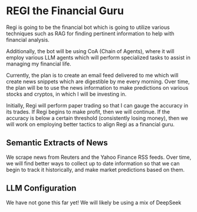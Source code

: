 # REGI the Financial Guru

Regi is going to be the financial bot which is going to utilize various techniques such as RAG for finding pertinent information to help with financial analysis. 

Additionally, the bot will be using CoA (Chain of Agents), where it will employ various LLM agents which will perform specialized tasks to assist in managing my financial life. 

Currently, the plan is to create an email feed delivered to me which will create news snippets which are digestible by me every morning. 
Over time, the plan will be to use the news information to make predictions on various stocks and cryptos, in which I will be investing in. 

Initially, Regi will perform paper trading so that I can gauge the accuracy in its trades. If Regi begins to make profit, then we will continue. 
If the accuracy is below a certain threshold (consistently losing money), then we will work on employing better tactics to align Regi as a financial guru. 

## Semantic Extracts of News

We scrape news from Reuters and the Yahoo Finance RSS feeds. Over time, we will find better ways to collect up to date information so that we can begin to track it historically, and make market predictions based on them. 

## LLM Configuration

We have not gone this far yet! We will likely be using a mix of DeepSeek 
